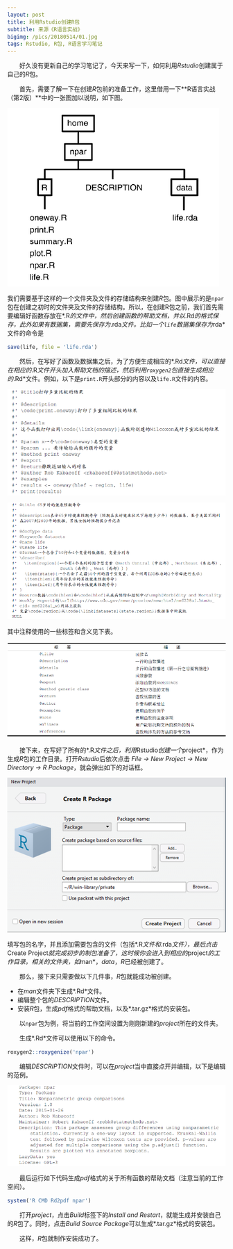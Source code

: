 ```yaml
---
layout: post
title: 利用Rstudio创建R包
subtitle: 来源《R语言实战》
bigimg: /pics/20180514/01.jpg
tags: Rstudio, R包, R语言学习笔记
---
```


&emsp;&emsp;好久没有更新自己的学习笔记了，今天来写一下，如何利用*Rstudio*创建属于自己的*R*包。

&emsp;&emsp;首先，需要了解一下在创建*R*包前的准备工作，这里借用一下**R语言实战（第2版）**中的一张图加以说明，如下图。

![](/pics/20180514/02.png)

我们需要基于这样的一个文件夹及文件的存储结构来创建*R*包。图中展示的是`npar`包在创建之初时的文件夹及文件的存储结构。所以，在创建R包之前，我们首先需要编辑好函数存放在*.R*的文件中，然后创建函数的帮助文档，并以*.Rd*的格式保存，此外如果有数据集，需要先保存为*.rda*文件。比如一个`life`数据集保存为*rda*文件的命令是

```r
save(life, file = 'life.rda')
```

&emsp;&emsp;然后，在写好了函数及数据集之后，为了方便生成相应的*.Rd*文件，可以直接在相应的*.R*文件开头加入帮助文档的描述，然后利用`roxygen2`包直接生成相应的*.Rd*文件。例如，以下是`print.R`开头部分的内容以及`life.R`文件的内容。

![](/pics/20180514/03.png)

![](/pics/20180514/04.png)

其中注释使用的一些标签和含义见下表。

![](/pics/20180514/05.png)

&emsp;&emsp;接下来，在写好了所有的*.R*文件之后，利用*Rstudio*创建一个*project*，作为生成*R*包的工作目录。打开*Rstudio*后依次点击 *File -> New Project -> New Directory -> R Package*，就会弹出如下的对话框。

![](/pics/20180514/06.png)

填写包的名字，并且添加需要包含的文件（包括*.R*文件和*.rda*文件），最后点击*Create Project*就完成初步的制包准备了，这时候你会进入到相应的*project*的工作目录。相关的文件夹，如*man*，*data*，*R*已经被创建了。

&emsp;&emsp;那么，接下来只需要做以下几件事，*R*包就能成功被创建。

+ 在*man*文件夹下生成*.Rd*文件。
+ 编辑整个包的*DESCRIPTION*文件。
+ 安装*R*包，生成*pdf*格式的帮助文档，以及*.tar.gz*格式的安装包。

&emsp;&emsp;以`npar`包为例，将当前的工作空间设置为刚刚新建的*project*所在的文件夹。

&emsp;&emsp;生成*.Rd*文件可以使用以下的命令。

```r
roxygen2::roxygenize('npar')
```

&emsp;&emsp;编辑*DESCRIPTION*文件时，可以在*project*当中直接点开并编辑，以下是编辑的范例。

![](/pics/20180514/07.png)

&emsp;&emsp;最后运行如下代码生成*pdf*格式的关于所有函数的帮助文档（注意当前的工作空间）。

```r
system('R CMD Rd2pdf npar')
```

&emsp;&emsp;打开*project*，点击*Build*标签下的*Install and Restart*，就能生成并安装自己的*R*包了。同时，点击*Build Source Package*可以生成*.tar.gz*格式的安装包。

&emsp;&emsp;这样，*R*包就制作安装成功了。
